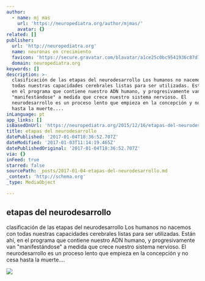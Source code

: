 ```yaml
---
author:
  - name: mj mas
    url: 'https://neuropediatra.org/author/mjmas/'
    avatar: {}
related: []
publisher:
  url: 'http://neuropediatra.org'
  name: neuronas en crecimiento
  favicon: 'https://secure.gravatar.com/blavatar/a1ce25c0bc9541936c87d7b9502371c8?s=32'
  domain: neuropediatra.org
keywords: []
description: >-
  clasificación de las etapas del neurodesarrollo Los humanos no nacemos con
  todas nuestras capacidades cerebrales listas para ser utilizadas. Están ahí,
  en el programa que contiene nuestro ADN humano, y progresivamente van
  "manifestándose" a medida que crece nuestro sistema nervioso. El
  neurodesarrollo es un proceso lento que empieza en la concepción y no cesa
  hasta la muerte....
inLanguage: pt
app_links: []
isBasedOnUrl: 'https://neuropediatra.org/2015/12/16/etapas-del-neurodesarrollo/'
title: etapas del neurodesarrollo
datePublished: '2017-01-04T18:36:52.707Z'
dateModified: '2017-01-03T11:14:19.465Z'
datePublishedOriginal: '2017-01-04T18:36:52.707Z'
via: {}
inFeed: true
starred: false
sourcePath: _posts/2017-01-04-etapas-del-neurodesarrollo.md
_context: 'http://schema.org'
_type: MediaObject

---
```

<article style=""><h1>etapas del neurodesarrollo</h1><p>clasificación de las etapas del neurodesarrollo Los humanos no nacemos con todas nuestras capacidades cerebrales listas para ser utilizadas. Están ahí, en el programa que contiene nuestro ADN humano, y progresivamente van "manifestándose" a medida que crece nuestro sistema nervioso. El neurodesarrollo es un proceso lento que empieza en la concepción y no cesa hasta la muerte....</p><img src="https://mjmas.files.wordpress.com/2015/12/etapas-neurodesarrollo.jpg?w=560&amp;h=380" /></article>